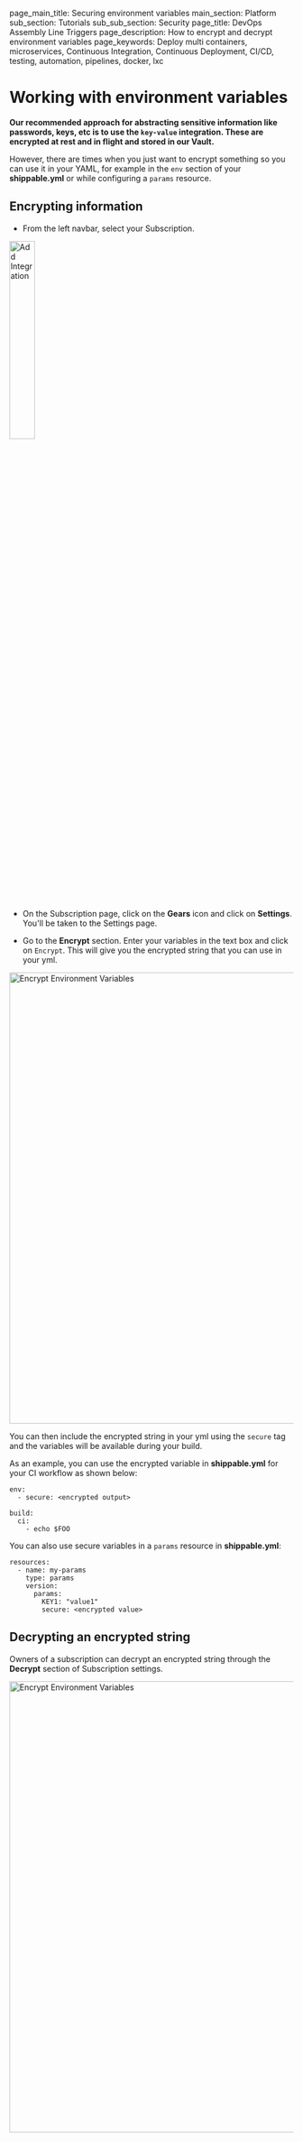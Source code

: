 page_main_title: Securing environment variables
main_section: Platform
sub_section: Tutorials
sub_sub_section: Security
page_title: DevOps Assembly Line Triggers
page_description: How to encrypt and decrypt environment variables
page_keywords: Deploy multi containers, microservices, Continuous Integration, Continuous Deployment, CI/CD, testing, automation, pipelines, docker, lxc

# Working with environment variables

**Our recommended approach for abstracting sensitive information like passwords, keys, etc is to use the `key-value` integration. These are encrypted at rest and in flight and stored in our Vault.**

However, there are times when you just want to encrypt something so you can use it in your YAML, for example in the `env` section of your **shippable.yml** or while configuring a `params` resource.  

## Encrypting information

* From the left navbar, select your Subscription.

<img width="30%" height="30%" src="/images/platform/resources/syncRepo/list-subscriptions.png" alt="Add Integration">

* On the Subscription page, click on the **Gears** icon and click on **Settings**. You'll be taken to the Settings page.

* Go to the **Encrypt** section. Enter your variables in the text box and click on `Encrypt`. This will give you the encrypted string that you can use in your yml.

<img src="/images/platform/tutorial/security/encrypt-environment-variables.png" alt="Encrypt Environment Variables" style="width:800px;"/>

You can then include the encrypted string in your yml using the `secure` tag and the variables will be available during your build.

As an example, you can use the encrypted variable in **shippable.yml** for your CI workflow as shown below:

```
env:
  - secure: <encrypted output>

build:
  ci:
    - echo $FOO  
```

You can also use secure variables in a `params` resource in **shippable.yml**:

```
resources:
  - name: my-params
    type: params
    version:
      params:
        KEY1: "value1"                     
        secure: <encrypted value>          
```

## Decrypting an encrypted string

Owners of a subscription can decrypt an encrypted string through the **Decrypt** section of Subscription settings.

<img src="/images/platform/tutorial/security/decrypt-environment-variables.png" alt="Encrypt Environment Variables" style="width:800px;"/>
